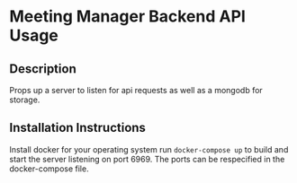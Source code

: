 # Meeting Manager Backend API Usage

## Description
Props up a server to listen for api requests as well as a mongodb for storage. 


## Installation Instructions
Install docker for your operating system 
run `docker-compose up` to build and start the server listening on port 6969. 
The ports can be respecified in the docker-compose file. 